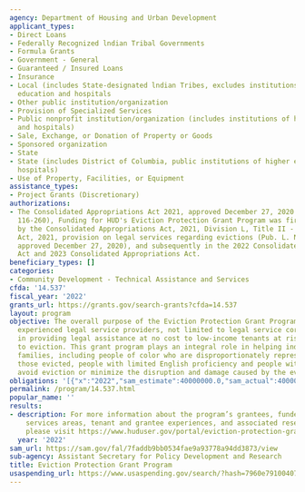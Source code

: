 ```yaml
---
agency: Department of Housing and Urban Development
applicant_types:
- Direct Loans
- Federally Recognized lndian Tribal Governments
- Formula Grants
- Government - General
- Guaranteed / Insured Loans
- Insurance
- Local (includes State-designated lndian Tribes, excludes institutions of higher
  education and hospitals
- Other public institution/organization
- Provision of Specialized Services
- Public nonprofit institution/organization (includes institutions of higher education
  and hospitals)
- Sale, Exchange, or Donation of Property or Goods
- Sponsored organization
- State
- State (includes District of Columbia, public institutions of higher education and
  hospitals)
- Use of Property, Facilities, or Equipment
assistance_types:
- Project Grants (Discretionary)
authorizations:
- The Consolidated Appropriations Act 2021, approved December 27, 2020 (Public Law
  116-260), Funding for HUD's Eviction Protection Grant Program was first provided
  by the Consolidated Appropriations Act, 2021, Division L, Title II - HUD Appropriations
  Act, 2021, provision on legal services regarding evictions (Pub. L. No. 116-260,
  approved December 27, 2020), and subsequently in the 2022 Consolidated Appropriations
  Act and 2023 Consolidated Appropriations Act.
beneficiary_types: []
categories:
- Community Development - Technical Assistance and Services
cfda: '14.537'
fiscal_year: '2022'
grants_url: https://grants.gov/search-grants?cfda=14.537
layout: program
objective: The overall purpose of the Eviction Protection Grant Program is to support
  experienced legal service providers, not limited to legal service corporations,
  in providing legal assistance at no cost to low-income tenants at risk of or subject
  to eviction. This grant program plays an integral role in helping individuals and
  families, including people of color who are disproportionately represented among
  those evicted, people with limited English proficiency and people with disabilities,
  avoid eviction or minimize the disruption and damage caused by the eviction process.
obligations: '[{"x":"2022","sam_estimate":40000000.0,"sam_actual":40000000.0,"usa_spending_actual":40000000.0},{"x":"2023","sam_estimate":0.0,"sam_actual":0.0,"usa_spending_actual":0.0},{"x":"2024","sam_estimate":30000000.0,"sam_actual":0.0,"usa_spending_actual":0.0}]'
permalink: /program/14.537.html
popular_name: ''
results:
- description: For more information about the program’s grantees, funded partners,
    services areas, tenant and grantee experiences, and associated research and evidence,
    please visit https://www.huduser.gov/portal/eviction-protection-grant.html.
  year: '2022'
sam_url: https://sam.gov/fal/7faddb9bb0534fae9a93778a94dd3873/view
sub-agency: Assistant Secretary for Policy Development and Research
title: Eviction Protection Grant Program
usaspending_url: https://www.usaspending.gov/search/?hash=7960e7910040785042e4d0341a269929
---
```

